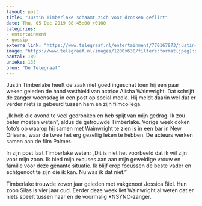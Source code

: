 ```yaml
---
layout: post
title: "Justin Timberlake schaamt zich voor dronken geflirt"
date: Thu, 05 Dec 2019 08:45:00 +0100
categories: 
- entertainment 
- gossip 
externe_link: "https://www.telegraaf.nl/entertainment/770167873/justin-timberlake-schaamt-zich-voor-dronken-geflirt"
image: "https://www.telegraaf.nl/images/1200x630/filters:format(jpeg):quality(80)/cdn-kiosk-api.telegraaf.nl/2528004c-1731-11ea-98ff-0218eaf05005.jpg"
aantal: 189
unieke: 133
bron: "De Telegraaf"
---
```


<p class="intro">Justin Timberlake heeft de zaak niet goed ingeschat toen hij een paar weken geleden de hand vasthield van actrice Alisha Wainwright. Dat schrijft de zanger woensdag in een post op social media. Hij meldt daarin wel dat er verder niets is gebeurd tussen hem en zijn filmcollega.</p> <p>„Ik heb die avond te veel gedronken en heb spijt van mijn gedrag. Ik zou beter moeten weten”, aldus de getrouwde Timberlake. Vorige week doken foto’s op waarop hij samen met Wainwright te zien is in een bar in New Orleans, waar de twee het erg gezellig leken te hebben. De acteurs werken samen aan de film Palmer.</p><p>In zijn post laat Timberlake weten: „Dit is niet het voorbeeld dat ik wil zijn voor mijn zoon. Ik bied mijn excuses aan aan mijn geweldige vrouw en familie voor deze gênante situatie. Ik blijf erop focussen de beste vader en echtgenoot te zijn die ik kan. Nu was ik dat niet.”</p><p>Timberlake trouwde zeven jaar geleden met vakgenoot Jessica Biel. Hun zoon Silas is vier jaar oud. Eerder deze week liet Wainwright al weten dat er niets speelt tussen haar en de voormalig *NSYNC-zanger.</p>
